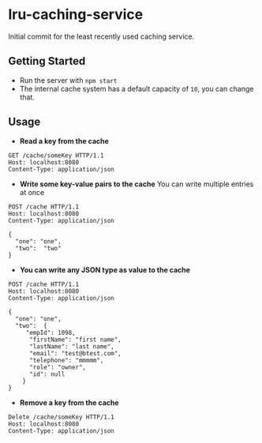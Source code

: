 # lru-caching-service

Initial commit for the least recently used caching service.

## Getting Started
- Run the server with `npm start`
- The internal cache system has a default capacity of `10`, you can change that. 

## Usage

- **Read a key from the cache**
```
GET /cache/someKey HTTP/1.1
Host: localhost:8080
Content-Type: application/json
```
- **Write some key-value pairs to the cache**
You can write multiple entries at once
```
POST /cache HTTP/1.1
Host: localhost:8080
Content-Type: application/json

{ 
  "one": "one",
  "two":  "two"	
}
```

- **You can write any JSON type as value to the cache**
```
POST /cache HTTP/1.1
Host: localhost:8080
Content-Type: application/json

{
  "one": "one",
  "two":  {
     "empId": 1098,
      "firstName": "first name",
      "lastName": "last name",
      "email": "test@btest.com",
      "telephone": "mmmmm",
      "role": "owner",
      "id": null
    }
}
```

- **Remove a key from the cache**
```
Delete /cache/someKey HTTP/1.1
Host: localhost:8080
Content-Type: application/json

```
